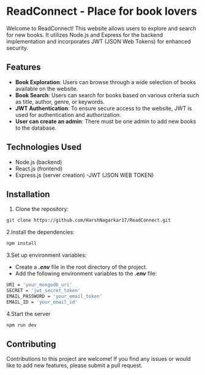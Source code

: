 # ReadConnect - Place for book lovers

Welcome to ReadConnect! This website allows users to explore and search for new books. It utilizes Node.js and Express for the backend implementation and incorporates JWT (JSON Web Tokens) for enhanced security.

## Features

- **Book Exploration**: Users can browse through a wide selection of books available on the website.
- **Book Search**:  Users can search for books based on various criteria such as title, author, genre, or keywords.
- **JWT Authentication**: To ensure secure access to the website, JWT is used for authentication and authorization.
- **User can create an admin**: There must be one admin to add new books to the database.

## Technologies Used

- Node.js (backend)
- React.js (frontend)
- Express.js (server creation)
-JWT (JSON WEB TOKEN)

## Installation

1. Clone the repository:

```bash
git clone https://github.com/HarshNagarkar17/ReadConnect.git
```

2.Install the dependencies:

```bash
npm install
```

3.Set up environment variables:

- Create a ***.env*** file in the root directory of the project.
- Add the following environment variables to the ***.env*** file:
```bash
URI = 'your_mongodb_uri'
SECRET = 'jwt_secret_token'
EMAIL_PASSWORD = 'your_email_token'
EMAIL_ID = 'your_email_id'
```

4.Start the server

```bash
npm run dev
```

## Contributing

Contributions to this project are welcome! If you find any issues or would like to add new features, please submit a pull request.
